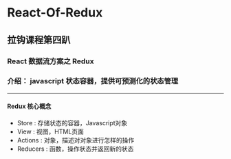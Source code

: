 # React-Of-Redux

## 拉钩课程第四趴

### React 数据流方案之 Redux

### 介绍： javascript 状态容器，提供可预测化的状态管理

---

#### Redux 核心概念

- Store : 存储状态的容器，Javascript对象
- View : 视图，HTML页面
- Actions : 对象，描述对对象进行怎样的操作
- Reducers : 函数，操作状态并返回新的状态
